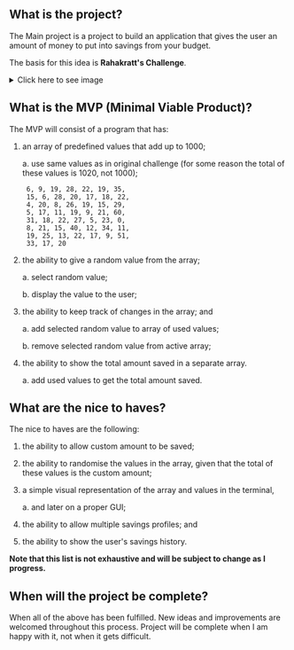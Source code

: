 ## What is the project?
The Main project is a project to build an application that gives the user an amount of money to put into savings from your budget.

The basis for this idea is **Rahakratt's Challenge**.
<details>
  <summary>Click here to see image</summary>

![](https://static-img.aripaev.ee/?type=preview&uuid=c7f9cb3c-a446-5f7a-a420-f2d07810014d&width=2000&q=85 "Rahakratt challenge")

</details>

## What is the MVP (Minimal Viable Product)?
The MVP will consist of a program that has:
1. an array of predefined values that add up to 1000;

   a. use same values as in original challenge (for some reason the total of these values is 1020, not 1000);

        6, 9, 19, 28, 22, 19, 35,
        15, 6, 28, 20, 17, 18, 22,
        4, 20, 8, 26, 19, 15, 29,
        5, 17, 11, 19, 9, 21, 60,
        31, 18, 22, 27, 5, 23, 0,
        8, 21, 15, 40, 12, 34, 11,
        19, 25, 13, 22, 17, 9, 51,
        33, 17, 20

2. the ability to give a random value from the array;

   a. select random value;

   b. display the value to the user;

3. the ability to keep track of changes in the array; and

   a. add selected random value to array of used values;

   b. remove selected random value from active array;

4. the ability to show the total amount saved in a separate array.

   a. add used values to get the total amount saved.

## What are the nice to haves?
The nice to haves are the following:
1. the ability to allow custom amount to be saved;
2. the ability to randomise the values in the array, given that the total of these values is the custom amount;
3. a simple visual representation of the array and values in the terminal,

   a. and later on a proper GUI;

4. the ability to allow multiple savings profiles; and
5. the ability to show the user's savings history.

**Note that this list is not exhaustive and will be subject to change as I progress.**

## When will the project be complete?
When all of the above has been fulfilled. New ideas and improvements are welcomed throughout this process.
Project will be complete when I am happy with it, not when it gets difficult.